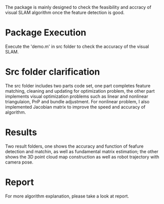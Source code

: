 The package is mainly designed to check the feasibility and accracy of visual SLAM algorithm once the feature detection is good.

# Package Execution
Execute the 'demo.m' in src folder to check the accuracy of the visual SLAM.

# Src folder clarification
The src folder includes two parts code set, one part completes feature matching, cleaning and updating for optimization problem, the other part implements visual optimization problems such as linear and nonlinear triangulaion, PnP and bundle adjustment. For nonlinear problem, I also implemented Jacobian matrix to improve the speed and accuracy of algorithm.

# Results
Two result folders, one shows the accuracy and function of feafure detection and matchin, as well as fundamental matrix estimation; the other shows the 3D point cloud map construction as well as robot trajectory with camera pose. 

# Report
For more algorithm explanation, please take a look at report.
